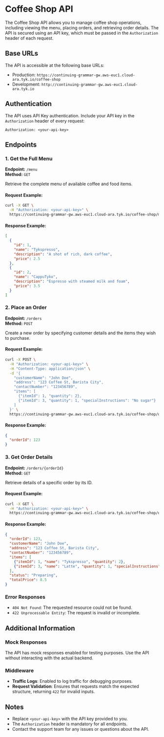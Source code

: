 # Coffee Shop API

The Coffee Shop API allows you to manage coffee shop operations, including viewing the menu, placing orders, and retrieving order details. The API is secured using an API key, which must be passed in the `Authorization` header of each request.

## Base URLs

The API is accessible at the following base URLs:

- Production: `https://continuing-grammar-gw.aws-euc1.cloud-ara.tyk.io/coffee-shop`
- Development: `http://continuing-grammar-gw.aws-euc1.cloud-ara.tyk.io`

## Authentication

The API uses API Key authentication. Include your API key in the `Authorization` header of every request:

```
Authorization: <your-api-key>
```

## Endpoints

### 1. Get the Full Menu

**Endpoint:** `/menu`  
**Method:** `GET`

Retrieve the complete menu of available coffee and food items.

#### Request Example:

```bash
curl -X GET \
  -H "Authorization: <your-api-key>" \
  https://continuing-grammar-gw.aws-euc1.cloud-ara.tyk.io/coffee-shop/menu
```

#### Response Example:

```json
[
  {
    "id": 1,
    "name": "Tykspresso",
    "description": "A shot of rich, dark coffee",
    "price": 2.5
  },
  {
    "id": 2,
    "name": "CappuTyko",
    "description": "Espresso with steamed milk and foam",
    "price": 3.5
  }
]
```

### 2. Place an Order

**Endpoint:** `/orders`  
**Method:** `POST`

Create a new order by specifying customer details and the items they wish to purchase.

#### Request Example:

```bash
curl -X POST \
  -H "Authorization: <your-api-key>" \
  -H "Content-Type: application/json" \
  -d '{
    "customerName": "John Doe",
    "address": "123 Coffee St, Barista City",
    "contactNumber": "123456789",
    "items": [
      {"itemId": 1, "quantity": 2},
      {"itemId": 3, "quantity": 1, "specialInstructions": "No sugar"}
    ]
  }' \
  https://continuing-grammar-gw.aws-euc1.cloud-ara.tyk.io/coffee-shop/orders
```

#### Response Example:

```json
{
  "orderId": 123
}
```

### 3. Get Order Details

**Endpoint:** `/orders/{orderId}`  
**Method:** `GET`

Retrieve details of a specific order by its ID.

#### Request Example:

```bash
curl -X GET \
  -H "Authorization: <your-api-key>" \
  https://continuing-grammar-gw.aws-euc1.cloud-ara.tyk.io/coffee-shop/orders/123
```

#### Response Example:

```json
{
  "orderId": 123,
  "customerName": "John Doe",
  "address": "123 Coffee St, Barista City",
  "contactNumber": "123456789",
  "items": [
    {"itemId": 1, "name": "Tykspresso", "quantity": 2},
    {"itemId": 3, "name": "Latte", "quantity": 1, "specialInstructions": "No sugar"}
  ],
  "status": "Preparing",
  "totalPrice": 8.5
}
```

### Error Responses

- `404 Not Found`: The requested resource could not be found.
- `422 Unprocessable Entity`: The request is invalid or incomplete.

## Additional Information

### Mock Responses

The API has mock responses enabled for testing purposes. Use the API without interacting with the actual backend.

### Middleware

- **Traffic Logs**: Enabled to log traffic for debugging purposes.
- **Request Validation**: Ensures that requests match the expected structure, returning `422` for invalid inputs.

## Notes

- Replace `<your-api-key>` with the API key provided to you.
- The `Authorization` header is mandatory for all endpoints.
- Contact the support team for any issues or questions about the API.

